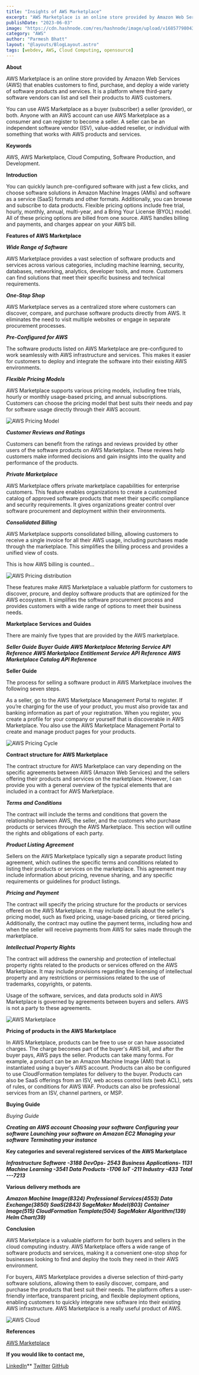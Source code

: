```yaml
---
title: "Insights of AWS Marketplace"
excerpt: "AWS Marketplace is an online store provided by Amazon Web Services (AWS) that enables customers to find, purchase, and deploy a wide variety of software products and services. It is a platform where third-party software vendors can list and sell their products to AWS customers."
publishDate: "2023-06-03"
image: "https://cdn.hashnode.com/res/hashnode/image/upload/v1685779804376/19c49667-dad1-409d-9b7b-367037d275d6.png?w=1600&h=840&fit=crop&crop=entropy&auto=compress,format&format=webp"
category: "AWS"
author: "Parmesh Bhatt"
layout: "@layouts/BlogLayout.astro"
tags: [webdev, AWS, Cloud Computing, opensource]
---
```


**About**

AWS Marketplace is an online store provided by Amazon Web Services (AWS) that enables customers to find, purchase, and deploy a wide variety of software products and services. It is a platform where third-party software vendors can list and sell their products to AWS customers.

You can use AWS Marketplace as a buyer (subscriber) a seller (provider), or both. Anyone with an AWS account can use AWS Marketplace as a consumer and can register to become a seller. A seller can be an independent software vendor (ISV), value-added reseller, or individual with something that works with AWS products and services.

**Keywords**

AWS, AWS Marketplace, Cloud Computing, Software Production, and Development.

**Introduction**

You can quickly launch pre-configured software with just a few clicks, and choose software solutions in Amazon Machine Images (AMIs) and software as a service (SaaS) formats and other formats. Additionally, you can browse and subscribe to data products. Flexible pricing options include free trial, hourly, monthly, annual, multi-year, and a Bring Your License (BYOL) model. All of these pricing options are billed from one source. AWS handles billing and payments, and charges appear on your AWS bill.

**Features of AWS Marketplace**

**_Wide Range of Software_**

AWS Marketplace provides a vast selection of software products and services across various categories, including machine learning, security, databases, networking, analytics, developer tools, and more. Customers can find solutions that meet their specific business and technical requirements.

**_One-Stop Shop_**

AWS Marketplace serves as a centralized store where customers can discover, compare, and purchase software products directly from AWS. It eliminates the need to visit multiple websites or engage in separate procurement processes.

**_Pre-Configured for AWS_**

The software products listed on AWS Marketplace are pre-configured to work seamlessly with AWS infrastructure and services. This makes it easier for customers to deploy and integrate the software into their existing AWS environments.

**_Flexible Pricing Models_**

AWS Marketplace supports various pricing models, including free trials, hourly or monthly usage-based pricing, and annual subscriptions. Customers can choose the pricing model that best suits their needs and pay for software usage directly through their AWS account.

![AWS Pricing Model](https://cdn.hashnode.com/res/hashnode/image/upload/v1685780511173/b4c343fe-b887-483d-9d8c-d5f05b8aa372.png?auto=compress,format&format=webp)

**_Customer Reviews and Ratings_**

Customers can benefit from the ratings and reviews provided by other users of the software products on AWS Marketplace. These reviews help customers make informed decisions and gain insights into the quality and performance of the products.

**_Private Marketplace_**

AWS Marketplace offers private marketplace capabilities for enterprise customers. This feature enables organizations to create a customized catalog of approved software products that meet their specific compliance and security requirements. It gives organizations greater control over software procurement and deployment within their environments.

**_Consolidated Billing_**

AWS Marketplace supports consolidated billing, allowing customers to receive a single invoice for all their AWS usage, including purchases made through the marketplace. This simplifies the billing process and provides a unified view of costs.

This is how AWS billing is counted...

![AWS Pricing distribution](https://cdn.hashnode.com/res/hashnode/image/upload/v1685780928040/00550469-ea44-4822-90cd-65da2e3f703e.png?auto=compress,format&format=webp)

These features make AWS Marketplace a valuable platform for customers to discover, procure, and deploy software products that are optimized for the AWS ecosystem. It simplifies the software procurement process and provides customers with a wide range of options to meet their business needs.

**Marketplace Services and Guides**

There are mainly five types that are provided by the AWS marketplace.

**_Seller Guide_**
**_Buyer Guide_**
**_AWS Marketplace Metering Service API Reference_**
**_AWS Marketplace Entitlement Service API Reference_**
**_AWS Marketplace Catalog API Reference_**

**Seller Guide**

The process for selling a software product in AWS Marketplace involves the following seven steps.

As a seller, go to the AWS Marketplace Management Portal to register. If you’re charging for the use of your product, you must also provide tax and banking information as part of your registration. When you register, you create a profile for your company or yourself that is discoverable in AWS Marketplace. You also use the AWS Marketplace Management Portal to create and manage product pages for your products.

![AWS Pricing Cycle](https://cdn.hashnode.com/res/hashnode/image/upload/v1685781548039/a14926f9-974d-430f-9203-6fe044ad9200.png?auto=compress,format&format=webp)

**Contract structure for AWS Marketplace**

The contract structure for AWS Marketplace can vary depending on the specific agreements between AWS (Amazon Web Services) and the sellers offering their products and services on the marketplace. However, I can provide you with a general overview of the typical elements that are included in a contract for AWS Marketplace.

**_Terms and Conditions_**

The contract will include the terms and conditions that govern the relationship between AWS, the seller, and the customers who purchase products or services through the AWS Marketplace. This section will outline the rights and obligations of each party.

**_Product Listing Agreement_**

Sellers on the AWS Marketplace typically sign a separate product listing agreement, which outlines the specific terms and conditions related to listing their products or services on the marketplace. This agreement may include information about pricing, revenue sharing, and any specific requirements or guidelines for product listings.

**_Pricing and Payment_**

The contract will specify the pricing structure for the products or services offered on the AWS Marketplace. It may include details about the seller's pricing model, such as fixed pricing, usage-based pricing, or tiered pricing. Additionally, the contract may outline the payment terms, including how and when the seller will receive payments from AWS for sales made through the marketplace.

**_Intellectual Property Rights_**

The contract will address the ownership and protection of intellectual property rights related to the products or services offered on the AWS Marketplace. It may include provisions regarding the licensing of intellectual property and any restrictions or permissions related to the use of trademarks, copyrights, or patents.

Usage of the software, services, and data products sold in AWS Marketplace is governed by agreements between buyers and sellers. AWS is not a party to these agreements.

![AWS Marketplace](https://cdn.hashnode.com/res/hashnode/image/upload/v1685781755232/a10d4305-ec2b-416d-bf66-edd9ce8c044b.png?auto=compress,format&format=webp)

**Pricing of products in the AWS Marketplace**

In AWS Marketplace, products can be free to use or can have associated charges. The charge becomes part of the buyer's AWS bill, and after the buyer pays, AWS pays the seller. Products can take many forms. For example, a product can be an Amazon Machine Image (AMI) that is instantiated using a buyer's AWS account. Products can also be configured to use CloudFormation templates for delivery to the buyer. Products can also be SaaS offerings from an ISV, web access control lists (web ACL), sets of rules, or conditions for AWS WAF. Products can also be professional services from an ISV, channel partners, or MSP.

**Buying Guide**

_Buying Guide_

**_Creating an AWS account_**
**_Choosing your software_**
**_Configuring your software_**
**_Launching your software on Amazon EC2_**
**_Managing your software_**
**_Terminating your instance_**

**Key categories and several registered services of the AWS Marketplace**

**_Infrastructure Software -3188_**
**_DevOps- 2543_**
**_Business Applications- 1131_**
**_Machine Learning -3541_**
**_Data Products -1706_**
**_IoT -211_**
**_Industry -433_**
**_Total ---7213_**

**Various delivery methods are**

**_Amazon Machine Image(8324)_**
**_Professional Services(4553)_**
**_Data Exchange(3850)_**
**_SaaS(2843)_**
**_SageMaker Model(803)_**
**_Container Image(515)_**
**_CloudFormation Template(504)_**
**_SageMaker Algorithm(139)_**
**_Helm Chart(39)_**

**Conclusion**

AWS Marketplace is a valuable platform for both buyers and sellers in the cloud computing industry. AWS Marketplace offers a wide range of software products and services, making it a convenient one-stop shop for businesses looking to find and deploy the tools they need in their AWS environment.

For buyers, AWS Marketplace provides a diverse selection of third-party software solutions, allowing them to easily discover, compare, and purchase the products that best suit their needs. The platform offers a user-friendly interface, transparent pricing, and flexible deployment options, enabling customers to quickly integrate new software into their existing AWS infrastructure. AWS Marketplace is a really useful product of AWS.

![AWS Cloud](https://cdn.hashnode.com/res/hashnode/image/upload/v1685783761598/3cadd194-fa0c-4b7f-975d-dd1ed2a04551.png?auto=compress,format&format=webp)

**References**

[AWS Marketplace](https://aws.amazon.com/marketplace)

**If you would like to contact me,**

[LinkedIn](https://www.linkedin.com/in/parmesh-bhatt-277971221/)\*\*
[Twitter](https://twitter.com/Parmesh_119)
[GitHub](https://github.com/Parmesh119)
